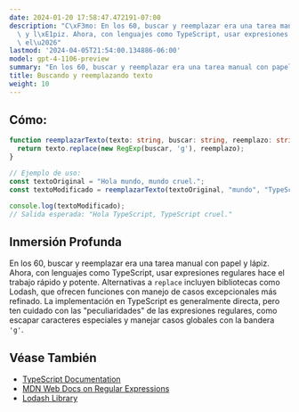 ```yaml
---
date: 2024-01-20 17:58:47.472191-07:00
description: "C\xF3mo: En los 60, buscar y reemplazar era una tarea manual con papel\
  \ y l\xE1piz. Ahora, con lenguajes como TypeScript, usar expresiones regulares hace\
  \ el\u2026"
lastmod: '2024-04-05T21:54:00.134886-06:00'
model: gpt-4-1106-preview
summary: "En los 60, buscar y reemplazar era una tarea manual con papel y l\xE1piz."
title: Buscando y reemplazando texto
weight: 10
---
```


## Cómo:
```TypeScript
function reemplazarTexto(texto: string, buscar: string, reemplazo: string): string {
  return texto.replace(new RegExp(buscar, 'g'), reemplazo);
}

// Ejemplo de uso:
const textoOriginal = "Hola mundo, mundo cruel.";
const textoModificado = reemplazarTexto(textoOriginal, "mundo", "TypeScript");

console.log(textoModificado);
// Salida esperada: "Hola TypeScript, TypeScript cruel."
```

## Inmersión Profunda
En los 60, buscar y reemplazar era una tarea manual con papel y lápiz. Ahora, con lenguajes como TypeScript, usar expresiones regulares hace el trabajo rápido y potente. Alternativas a `replace` incluyen bibliotecas como Lodash, que ofrecen funciones con manejo de casos excepcionales más refinado. La implementación en TypeScript es generalmente directa, pero ten cuidado con las "peculiaridades" de las expresiones regulares, como escapar caracteres especiales y manejar casos globales con la bandera `'g'`.

## Véase También
- [TypeScript Documentation](https://www.typescriptlang.org/docs/)
- [MDN Web Docs on Regular Expressions](https://developer.mozilla.org/en-US/docs/Web/JavaScript/Guide/Regular_Expressions)
- [Lodash Library](https://lodash.com/)

